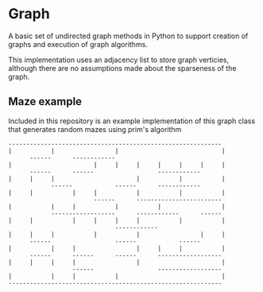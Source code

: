 # Graph
A basic set of undirected graph methods in Python to support creation of graphs and execution of graph algorithms.

This implementation uses an adjacency list to store graph verticies, although there are no assumptions made about the sparseness of the graph.


## Maze example
Included in this repository is an example implementation of this graph class that generates random mazes using prim's algorithm

```
------------------------------------------------------------
|           |                 |                             |  
      ------      ------------                              
|                       |     |     |     |     |     |     |  
      ------      ------                  ------------      
|     |     |                       |           |           |  
            ------            ------      ------------      
|     |           |     |           |           |           |  
                        ------      ------------------------
|           |     |           |           |                 |  
            ------------------      ------------      ------
|     |           |     |     |     |           |           |  
                              ------------                  
|     |     |           |           |                 |     |  
      ------                  ------            ------      
|           |     |                 |     |     |           |  
      ------      ------      ------      ------------------
|     |     |     |                 |                       |  
                  ------                  ------------------
|           |     |           |                             |  
------------------------------------------------------------
```
